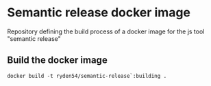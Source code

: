 # Semantic release docker image

Repository defining the build process of a docker image for the js tool "semantic release"

## Build the docker image

``docker build -t ryden54/semantic-release`:building .``